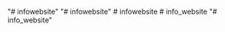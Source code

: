 "# infowebsite" 
"# infowebsite" 
#   i n f o w e b s i t e  
 #   i n f o _ w e b s i t e  
 "# info_website" 
